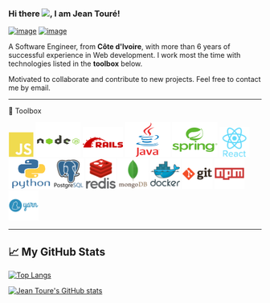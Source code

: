 ### Hi there <img src="https://raw.githubusercontent.com/MartinHeinz/MartinHeinz/master/wave.gif" width="30px">, I am Jean Touré!

<!--
**touredev/touredev** is a ✨ _special_ ✨ repository because its `README.md` (this file) appears on your GitHub profile.

Here are some ideas to get you started:

- 🔭 I’m currently working on ...
- 🌱 I’m currently learning ...
- 👯 I’m looking to collaborate on ...
- 🤔 I’m looking for help with ...
- 💬 Ask me about ...
- 📫 How to reach me: ...
- 😄 Pronouns: ...
- ⚡ Fun fact: ...
-->
[![image](https://img.shields.io/badge/LinkedIn-0077B5?style=for-the-badge&logo=linkedin&logoColor=white)](https://www.linkedin.com/in/jeanmtoure/) [![image](https://img.shields.io/badge/Twitter-1DA1F2?style=for-the-badge&logo=twitter&logoColor=white)](https://twitter.com/touredev/)

A Software Engineer, from **Côte d'Ivoire**, with more than 6 years of successful experience in Web development. I work most the time with technologies listed in the **toolbox** below.

Motivated to collaborate and contribute to new projects. Feel free to contact me by email.

---

🧰 Toolbox

<img src="https://github.com/devicons/devicon/blob/master/icons/javascript/javascript-plain.svg" alt="JavaScript Logo" width="50" height="50"> <img src="https://github.com/devicons/devicon/blob/master/icons/nodejs/nodejs-original-wordmark.svg" alt="NodeJs Logo" width="90" height="70">
<img src="https://github.com/devicons/devicon/blob/master/icons/rails/rails-plain-wordmark.svg" alt="Rails logo" width="80" height="60">
<img src="https://github.com/devicons/devicon/blob/master/icons/java/java-original-wordmark.svg" alt="Java Logo" width="90" height="70">
<img src="https://github.com/devicons/devicon/blob/master/icons/spring/spring-original-wordmark.svg" alt="Spring Logo" width="90" height="70">
<img src="https://github.com/devicons/devicon/blob/master/icons/react/react-original-wordmark.svg" alt="React Logo" width="60" height="60"><img src="https://github.com/devicons/devicon/blob/master/icons/python/python-original-wordmark.svg" alt="Python Logo" width="90" height="60"><img src="https://github.com/devicons/devicon/blob/master/icons/postgresql/postgresql-original-wordmark.svg" alt="PostgreSQL Logo" width="60" height="60"> <img src="https://github.com/devicons/devicon/blob/master/icons/redis/redis-original-wordmark.svg" alt="Redis Logo" width="60" height="60"> <img src="https://github.com/devicons/devicon/blob/master/icons/mongodb/mongodb-original-wordmark.svg" alt="MongoDB Logo" width="60" height="60"> <img src="https://github.com/devicons/devicon/blob/master/icons/docker/docker-original-wordmark.svg" alt="Docker Logo" width="60" height="60"> <img src="https://github.com/devicons/devicon/blob/master/icons/git/git-original-wordmark.svg" alt="Git Logo" width="60" height="60"> <img src="https://github.com/devicons/devicon/blob/master/icons/npm/npm-original-wordmark.svg" alt="NPM Logo" width="60" height="60"> <img src="https://github.com/devicons/devicon/blob/master/icons/yarn/yarn-original-wordmark.svg" alt="Yarn Logo" width="60" height="60">

---

## &#x1f4c8; My GitHub Stats

[![Top Langs](https://github-readme-stats.vercel.app/api/top-langs/?username=touredev&hide=java,html,css&theme=cobalt)](https://github.com/anuraghazra/github-readme-stats)

[![Jean Toure's GitHub stats](https://github-readme-stats.vercel.app/api?username=touredev&theme=cobalt)](https://github.com/anuraghazra/github-readme-stats)
